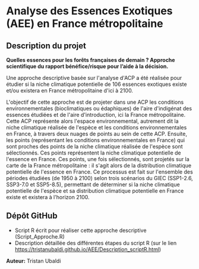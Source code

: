 # Analyse des Essences Exotiques (AEE) en France métropolitaine

## Description du projet
**Quelles essences pour les forêts françaises de demain ? Approche scientifique du rapport bénéfice/risque pour l’aide à la décision.**

Une approche descriptive basée sur l'analyse d'ACP a été réalisée pour étudier si la niche climatique potentielle de 106 essences exotiques existe et/ou existera en France métropolitaine d'ici à 2100. 

L'objectif de cette approche est de projeter dans une ACP les conditions environnementales (bioclimatiques ou édaphiques) de l'aire d'indigénat des essences étudiées et de l'aire d'introduction, ici la France métropolitaine. Cette ACP représente alors l'espace environnemental, autrement dit la niche climatique réalisée de l'espèce et les conditions environnementales en France, à travers deux nuages de points au sein de cette ACP. Ensuite, les points (représentant les conditions environnementales en France) qui sont proches des points de la niche climatique réalisée de l'espèce sont sélectionnés. Ces points représentent la niche climatique potentielle de l'essence en France. Ces points, une fois sélectionnés, sont projetés sur la carte de la France métropolitaine : il s'agit alors de la distribution climatique potentielle de l'essence en France. Ce processus est fait sur l'ensemble des périodes étudiées (de 1950 à 2100) selon trois scénarios du GIEC (SSP1-2.6, SSP3-7.0 et SSP5-8.5), permettant de déterminer si la niche climatique potentielle de l'espèce et sa distribution climatique potentielle en France existe et existera à l'horizon 2100.  

## Dépôt GitHub

- Script R écrit pour réaliser cette approche descriptive (Script_Approche.R)
- Description détaillée des différentes étapes du script R (sur le lien https://tristanubaldi.github.io/AEE/Description_scriptR.html)

**Auteur:** Tristan Ubaldi
